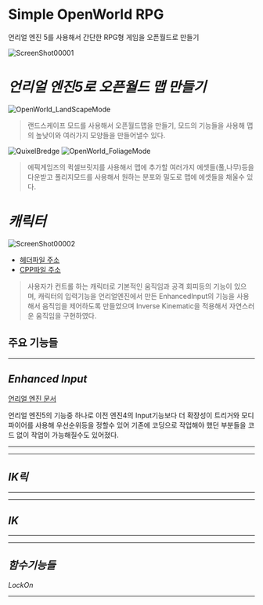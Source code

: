 # Simple OpenWorld RPG

언리얼 엔진 5를 사용해서 간단한 RPG형 게임을 오픈월드로 만들기


![ScreenShot00001](https://github.com/moad6127/Unreal_MultiPlayShooter/assets/101626318/a9ef161a-4a62-4b76-9962-cb4db7ee02ca)


# *언리얼 엔진5로 오픈월드 맵 만들기*

![OpenWorld_LandScapeMode](https://github.com/moad6127/Unreal_MultiPlayShooter/assets/101626318/584b3957-dc5b-4f75-b45c-a53c7d1df266)
> 랜드스케이프 모드를 사용해서 오픈월드맵을 만들기, 모드의 기능들을 사용해 맵의 높낮이와 여러가지 모양들을 만들어낼수 있다.


![QuixelBredge](https://github.com/moad6127/Unreal_MultiPlayShooter/assets/101626318/e3950726-8b74-41ce-b0c6-c90e02824054)
![OpenWorld_FoliageMode](https://github.com/moad6127/Unreal_MultiPlayShooter/assets/101626318/2b8e89c5-9902-4c17-aa4f-d80ccd1e8f80)
>에픽게임즈의 퀵셀브릿지를 사용해서 맵에 추가할 여러가지 에셋들(풀,나무)등을 다운받고 폴리지모드를 사용해서 원하는 분포와 밀도로 맵에 에셋들을 채울수 있다.




# *캐릭터*

![ScreenShot00002](https://github.com/moad6127/Unreal_MultiPlayShooter/assets/101626318/0190bbbe-ef6f-47a8-ba6c-cabcb8c67bfb)


- [헤더파일 주소](https://github.com/moad6127/Unreal_OpenWorldRPG/blob/master/Source/Slash/Public/Character/SlashCharacter.h)
- [CPP파일 주소](https://github.com/moad6127/Unreal_OpenWorldRPG/blob/master/Source/Slash/Private/Character/SlashCharacter.cpp)

> 사용자가 컨트롤 하는 캐릭터로 기본적인 움직임과 공격 회피등의 기능이 있으며, 캐릭터의 입력기능을 언리얼엔진에서 만든 EnhancedInput의 기능을 사용해서 움직임을 제어하도록 만들었으며 Inverse Kinematic을 적용해서 자연스러운 움직임을 구현하였다.

## **주요 기능들**
----------------------------------------------------------------------------
## ***Enhanced Input***

[언리얼 엔진 문서](https://docs.unrealengine.com/5.0/ko/enhanced-input-in-unreal-engine/)

언리얼 엔진5의 기능중 하나로 이전 엔진4의 Input기능보다 더 확장성이 트리거와 모디파이어를 사용해 우선순위등을 정할수 있어 기존에 코딩으로 작업해야 했던 부분들을 코드 없이 작업이 가능해질수도 있어졌다.



---------------------------------------------------------------------------


----------------------------------------------------------------------------
## ***IK릭***




---------------------------------------------------------------------------

----------------------------------------------------------------------------
## ***IK***




---------------------------------------------------------------------------

----------------------------------------------------------------------------
## ***함수기능들***

*LockOn*



---------------------------------------------------------------------------
